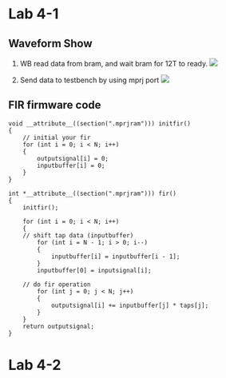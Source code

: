 # Lab 4-1

## Waveform Show

1. WB read data from bram, and wait bram for 12T to ready.
![](https://github.com/jxes993409/2023-Spring-SoC-Design/blob/main/Lab3/waveform/Lab4-1/bram.png)

2. Send data to testbench by using mprj port
![](https://github.com/jxes993409/2023-Spring-SoC-Design/blob/main/Lab3/waveform/Lab4-1/mprj.png)

## FIR firmware code
```c=
void __attribute__((section(".mprjram"))) initfir()
{
	// initial your fir
	for (int i = 0; i < N; i++)
	{
		outputsignal[i] = 0;
		inputbuffer[i] = 0;
	}
}

int *__attribute__((section(".mprjram"))) fir()
{
	initfir();

	for (int i = 0; i < N; i++)
	{
    // shift tap data (inputbuffer)
		for (int i = N - 1; i > 0; i--)
		{
			inputbuffer[i] = inputbuffer[i - 1];
		}
		inputbuffer[0] = inputsignal[i];

    // do fir operation
		for (int j = 0; j < N; j++)
		{
			outputsignal[i] += inputbuffer[j] * taps[j];
		}
	}
	return outputsignal;
}
```

# Lab 4-2